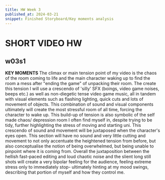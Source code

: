 ```yaml
---
title: HW Week 3
published_at: 2024-03-21
snippet: Finished Storyboard/Key moments analysis
---
```


# SHORT VIDEO HW

## w03s1

**KEY MOMENTS**
The climax or main tension point of my video is the chaos of the room coming to life and the main character waking up to find the room a mess after "ending the game" of unpacking their room. The create this tension I will use a crescendo of 'silly' SFX (boings, video game noises, beeps etc.) as well as non-diegetic tense video game music, all in tandem with visual elements such as flashing lighting, quick cuts and lots of movement of objects. This combination of sound and visual components ultimately will create the most stressful room of all time, forcing the character to wake up. This build-up of tension is also symbolic of the self made chaos/ depression room I often find myself in, despite trying to be tidy, further highlighting the stress of moving and starting uni. This crescendo of sound and movement will be juxtaposed when the character's eyes open. This section will have no sound and very little cutting and movement to not only accentuate the heightened tension from before, but also conceptualise the notion of being overwhelmed, but being unable to pinpoint where it is coming from. Overall the juxtaposition between the hellish fast-paced editing and loud chaotic noise and the slient long still shots will create a very bipolar feeling for the audience, feeling extreme stress only to immediately stop- ultimately hinting at my mood swings, describing that portion of myself and how they control me.
